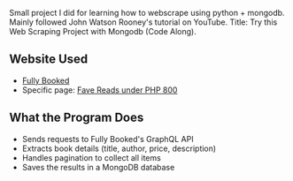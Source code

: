 Small project I did for learning how to webscrape using python + mongodb. <br />
Mainly followed John Watson Rooney's tutorial on YouTube. Title: Try this Web Scraping Project with Mongodb (Code Along). <br />

## Website Used
- [Fully Booked](https://fullybookedonline.com)  
- Specific page: [Fave Reads under PHP 800](https://fullybookedonline.com/collections/featured-collections/fave-reads-under-php800.html)

## What the Program Does
- Sends requests to Fully Booked's GraphQL API  
- Extracts book details (title, author, price, description)  
- Handles pagination to collect all items  
- Saves the results in a MongoDB database


